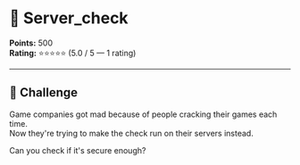 # 🔐 Server_check

**Points:** 500  
**Rating:** ⭐⭐⭐⭐⭐ (5.0 / 5 — 1 rating)  

---

## 📜 Challenge
Game companies got mad because of people cracking their games each time.  
Now they're trying to make the check run on their servers instead.  

Can you check if it's secure enough?
